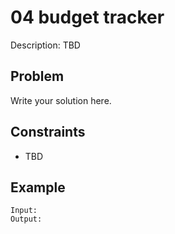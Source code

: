 # 04 budget tracker

Description: TBD

## Problem

Write your solution here.

## Constraints

- TBD

## Example

```
Input:
Output:
```

